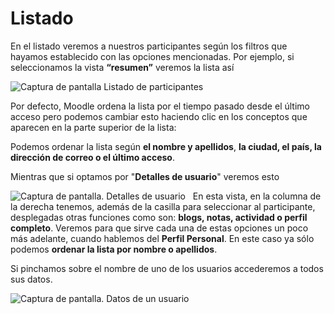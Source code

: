 
# Listado

En el listado veremos a nuestros participantes según los filtros que hayamos establecido con las opciones mencionadas. Por ejemplo, si seleccionamos la vista **“resumen”** veremos la lista así

![Captura de pantalla Listado de participantes](/assets/Selección_206.png) 

Por defecto, Moodle ordena la lista por el tiempo pasado desde el último acceso pero podemos cambiar esto haciendo clic en los conceptos que aparecen en la parte superior de la lista:


Podemos ordenar la lista según **el nombre y apellidos**, **la ciudad, el país, la dirección de correo o el último acceso**. 

Mientras que si optamos por "**Detalles de usuario**" veremos esto

![Captura de pantalla. Detalles de usuario](/assets/Selección_207.png)
 
En esta vista, en la columna de la derecha tenemos, además de la casilla para seleccionar al participante, desplegadas otras funciones como son: **blogs, notas, actividad o perfil completo**. Veremos para que sirve cada una de estas opciones un poco más adelante, cuando hablemos del **Perfil Personal**. En este caso ya sólo podemos **ordenar la lista por nombre o apellidos**.

Si pinchamos sobre el nombre de uno de los usuarios accederemos a todos sus datos.

![Captura de pantalla. Datos de un usuario](/assets/Selección_208.png)

 
